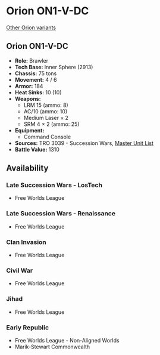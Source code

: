 # Orion ON1-V-DC

[Other Orion variants](../orion.md)

## Orion ON1-V-DC
- **Role:** Brawler
- **Tech Base:** Inner Sphere (2913)
- **Chassis:** 75 tons
- **Movement:** 4 / 6
- **Armor:** 184
- **Heat Sinks:** 10 (10)
- **Weapons:**
  - LRM 15 (ammo: 8)
  - AC/10 (ammo: 10)
  - Medium Laser × 2
  - SRM 4 × 2 (ammo: 25)
- **Equipment:**
  - Command Console
- **Sources:** TRO 3039 - Succession Wars, [Master Unit List](http://masterunitlist.info/Unit/Details/2337/orion-on1-v-dc)
- **Battle Value:** 1310

## Availability

### Late Succession Wars - LosTech
- Free Worlds League

### Late Succession Wars - Renaissance
- Free Worlds League

### Clan Invasion
- Free Worlds League

### Civil War
- Free Worlds League

### Jihad
- Free Worlds League

### Early Republic
- Free Worlds League - Non-Aligned Worlds
- Marik-Stewart Commonwealth


